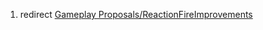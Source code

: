 1.  redirect [Gameplay
    Proposals/ReactionFireImprovements](Gameplay_Proposals/ReactionFireImprovements "wikilink")